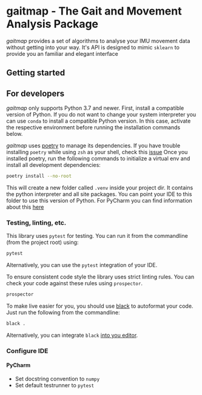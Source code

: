 # gaitmap - The Gait and Movement Analysis Package

*gaitmap* provides a set of algorithms to analyse your IMU movement data without getting into your way.
It's API is designed to mimic `sklearn` to provide you an familiar and elegant interface

## Getting started

## For developers

*gaitmap* only supports Python 3.7 and newer.
First, install a compatible version of Python.
If you do not want to change your system interpreter you can use `conda` to install a compatible Python version.
In this case, activate the respective environment before running the installation commands below. 

*gaitmap* uses [poetry](https://python-poetry.org) to manage its dependencies.
If you have trouble installing `poetry` while using `zsh` as your shell, check this [issue](https://github.com/python-poetry/poetry/issues/507)
Once you installed poetry, run the following commands to initialize a virtual env and install all development dependencies:

```bash
poetry install --no-root
```

This will create a new folder called `.venv` inside your project dir.
It contains the python interpreter and all site packages.
You can point your IDE to this folder to use this version of Python.
For PyCharm you can find information about this [here](https://www.jetbrains.com/help/pycharm/configuring-python-interpreter.html)

### Testing, linting, etc.

This library uses `pytest` for testing.
You can run it from the commandline (from the project root) using:

```bash
pytest
```
Alternatively, you can use the `pytest` integration of your IDE.

To ensure consistent code style the library uses strict linting rules.
You can check your code against these rules using `prospector`.

```bash
prospector
```

To make live easier for you, you should use [black](https://github.com/psf/black) to autoformat your code.
Just run the following from the commandline:

```bash
black .
```

Alternatively, you can integrate `black` [into you editor](https://black.readthedocs.io/en/stable/editor_integration.html).

### Configure IDE

#### PyCharm

- Set docstring convention to `numpy`
- Set default testrunner to `pytest`



